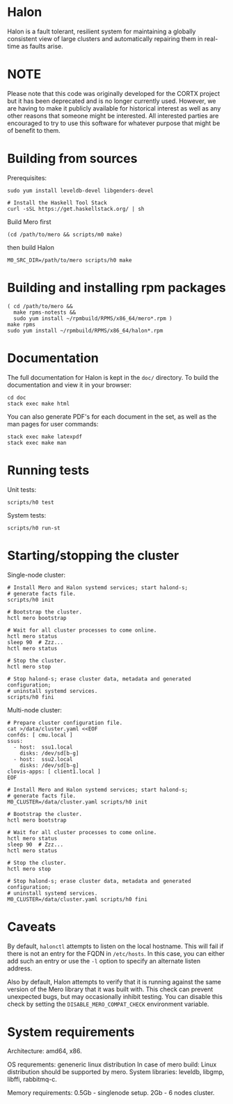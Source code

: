 # Halon

Halon is a fault tolerant, resilient system for maintaining a globally
consistent view of large clusters and automatically repairing them in
real-time as faults arise.

# NOTE

Please note that this code was originally developed for the CORTX project but it has been deprecated and is no longer currently used. However, we are having to make it publicly available for historical interest as well as any other reasons that someone might be interested. All interested parties are encouraged to try to use this software for whatever purpose that might be of benefit to them.

# Building from sources

Prerequisites:

```shell
sudo yum install leveldb-devel libgenders-devel

# Install the Haskell Tool Stack
curl -sSL https://get.haskellstack.org/ | sh
```

Build Mero first

```shell
(cd /path/to/mero && scripts/m0 make)
```

then build Halon

```shell
M0_SRC_DIR=/path/to/mero scripts/h0 make
```

# Building and installing rpm packages

```shell
( cd /path/to/mero &&
  make rpms-notests &&
  sudo yum install ~/rpmbuild/RPMS/x86_64/mero*.rpm )
make rpms
sudo yum install ~/rpmbuild/RPMS/x86_64/halon*.rpm
```

# Documentation

The full documentation for Halon is kept in the `doc/` directory. To
build the documentation and view it in your browser:

```shell
cd doc
stack exec make html
```

You can also generate PDF's for each document in the set, as well as
the man pages for user commands:

```shell
stack exec make latexpdf
stack exec make man
```

# Running tests

Unit tests:

```shell
scripts/h0 test
```

System tests:

```shell
scripts/h0 run-st
```

# Starting/stopping the cluster

Single-node cluster:

```shell
# Install Mero and Halon systemd services; start halond-s;
# generate facts file.
scripts/h0 init

# Bootstrap the cluster.
hctl mero bootstrap

# Wait for all cluster processes to come online.
hctl mero status
sleep 90  # Zzz...
hctl mero status

# Stop the cluster.
hctl mero stop

# Stop halond-s; erase cluster data, metadata and generated configuration;
# uninstall systemd services.
scripts/h0 fini
```

Multi-node cluster:

```shell
# Prepare cluster configuration file.
cat >/data/cluster.yaml <<EOF
confds: [ cmu.local ]
ssus:
  - host:  ssu1.local
    disks: /dev/sd[b-g]
  - host:  ssu2.local
    disks: /dev/sd[b-g]
clovis-apps: [ client1.local ]
EOF

# Install Mero and Halon systemd services; start halond-s;
# generate facts file.
M0_CLUSTER=/data/cluster.yaml scripts/h0 init

# Bootstrap the cluster.
hctl mero bootstrap

# Wait for all cluster processes to come online.
hctl mero status
sleep 90  # Zzz...
hctl mero status

# Stop the cluster.
hctl mero stop

# Stop halond-s; erase cluster data, metadata and generated configuration;
# uninstall systemd services.
M0_CLUSTER=/data/cluster.yaml scripts/h0 fini
```

# Caveats

By default, `halonctl` attempts to listen on the local hostname. This
will fail if there is not an entry for the FQDN in `/etc/hosts`. In
this case, you can either add such an entry or use the `-l` option to
specify an alternate listen address.

Also by default, Halon attempts to verify that it is running against the
same version of the Mero library that it was built with. This check can
prevent unexpected bugs, but may occasionally inhibit testing. You can disable
this check by setting the `DISABLE_MERO_COMPAT_CHECK` environment variable.

# System requirements

Architecture: amd64, x86.

OS requrements: geneneric linux distribution
  In case of mero build: Linux distribution should be supported by mero.
  System libraries: leveldb, libgmp, libffi, rabbitmq-c.

Memory requirements:
   0.5Gb - singlenode setup.
   2Gb   - 6 nodes cluster.
